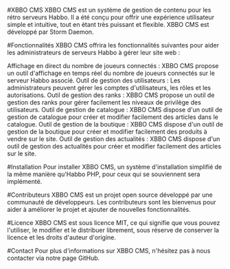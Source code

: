 #XBBO CMS
XBBO CMS est un système de gestion de contenu pour les rétro serveurs Habbo. Il a été conçu pour offrir une expérience utilisateur simple et intuitive, tout en étant très puissant et flexible. XBBO CMS est développé par Storm Daemon.

#Fonctionnalités
XBBO CMS offrira les fonctionnalités suivantes pour aider les administrateurs de serveurs Habbo à gérer leur site web :

Affichage en direct du nombre de joueurs connectés : XBBO CMS propose un outil d'affichage en temps réel du nombre de joueurs connectés sur le serveur Habbo associé.
Outil de gestion des utilisateurs : Les administrateurs peuvent gérer les comptes d'utilisateurs, les rôles et les autorisations.
Outil de gestion des ranks : XBBO CMS propose un outil de gestion des ranks pour gérer facilement les niveaux de privilège des utilisateurs.
Outil de gestion de catalogue : XBBO CMS dispose d'un outil de gestion de catalogue pour créer et modifier facilement des articles dans le catalogue.
Outil de gestion de la boutique : XBBO CMS dispose d'un outil de gestion de la boutique pour créer et modifier facilement des produits à vendre sur le site.
Outil de gestion des actualités : XBBO CMS dispose d'un outil de gestion des actualités pour créer et modifier facilement des articles sur le site.

#Installation
Pour installer XBBO CMS, un système d'installation simplifié de la même manière qu'Habbo PHP, pour ceux qui se souviennent sera implémenté.

#Contributeurs
XBBO CMS est un projet open source développé par une communauté de développeurs. Les contributeurs sont les bienvenus pour aider à améliorer le projet et ajouter de nouvelles fonctionnalités.

#Licence
XBBO CMS est sous licence MIT, ce qui signifie que vous pouvez l'utiliser, le modifier et le distribuer librement, sous réserve de conserver la licence et les droits d'auteur d'origine.

#Contact
Pour plus d'informations sur XBBO CMS, n'hésitez pas à nous contacter via notre page GitHub.



